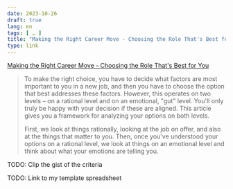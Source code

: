 ```yaml
---
date: 2023-10-26
draft: true
lang: en
tags: [ … ]
title: "Making the Right Career Move - Choosing the Role That's Best for You"
type: link
---
```


[Making the Right Career Move - Choosing the Role That's Best for You](https://www.mindtools.com/a4351qw/making-the-right-career-move)

> To make the right choice, you have to decide what factors are most important to you in a new job, and then you have to choose the option that best addresses these factors. However, this operates on two levels – on a rational level and on an emotional, "gut" level. You'll only truly be happy with your decision if these are aligned. This article gives you a framework for analyzing your options on both levels.
>
> First, we look at things rationally, looking at the job on offer, and also at the things that matter to you. Then, once you've understood your options on a rational level, we look at things on an emotional level and think about what your emotions are telling you.

TODO: Clip the gist of the criteria

TODO: Link to my template spreadsheet
